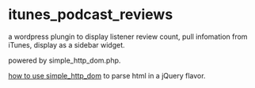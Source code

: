 itunes_podcast_reviews
======================

a wordpress plungin to display listener review count, pull infomation from iTunes, display as a sidebar widget.

powered by simple_http_dom.php.

[how to use simple_http_dom][1] to parse html in a jQuery flavor.

[1]: http://www.cnphp.info/php-simple-html-dom-parser-intro.html
